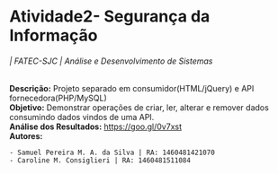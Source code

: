 Atividade2- Segurança da Informação
============
###### | FATEC-SJC | Análise e Desenvolvimento de Sistemas  
**Descrição:** Projeto separado em consumidor(HTML/jQuery) e API fornecedora(PHP/MySQL)<br />
**Objetivo:** Demonstrar operações de criar, ler, alterar e remover dados consumindo dados vindos de uma API.<br /> 
**Análise dos Resultados:** https://goo.gl/0v7xst<br />
**Autores:**

	- Samuel Pereira M. A. da Silva | RA: 1460481421070
	- Caroline M. Consiglieri | RA: 1460481511084



 